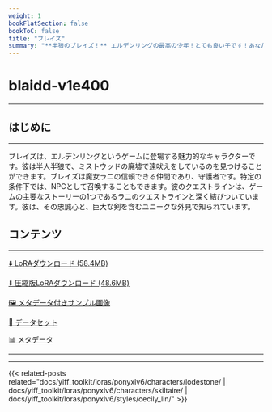 ```yaml
---
weight: 1
bookFlatSection: false
bookToC: false
title: "ブレイズ"
summary: "**半狼のブレイズ！** エルデンリングの最高の少年！とても良い子です！あなたの好みによっては、いたずらな子にもなれます..."
---
```


<!--markdownlint-disable MD025 MD033 -->

# blaidd-v1e400

---

## はじめに

---

ブレイズは、エルデンリングというゲームに登場する魅力的なキャラクターです。彼は半人半狼で、ミストウッドの廃墟で遠吠えをしているのを見つけることができます。ブレイズは魔女ラニの信頼できる仲間であり、守護者です。特定の条件下では、NPCとして召喚することもできます。彼のクエストラインは、ゲームの主要なストーリーの1つであるラニのクエストラインと深く結びついています。彼は、その忠誠心と、巨大な剣を含むユニークな外見で知られています。

## コンテンツ

---

[⬇️ LoRAダウンロード (58.4MB)](https://huggingface.co/k4d3/yiff_toolkit/resolve/main/ponyxl_loras/blaidd-v1e400.safetensors?download=true)

[⬇️ 圧縮版LoRAダウンロード (48.6MB)](https://huggingface.co/k4d3/yiff_toolkit/resolve/main/ponyxl_loras_shrunk_2/blaidd-v1e400_frockpt1_th-3.55.safetensors?download=true)

[🖼️ メタデータ付きサンプル画像](https://huggingface.co/k4d3/yiff_toolkit/tree/main/static/{})

[📐 データセット](https://huggingface.co/datasets/k4d3/furry/tree/main/blaidd)

[📊 メタデータ](https://huggingface.co/k4d3/yiff_toolkit/raw/main/ponyxl_loras/blaidd-v1e400.json)

---

---

{{< related-posts related="docs/yiff_toolkit/loras/ponyxlv6/characters/lodestone/ | docs/yiff_toolkit/loras/ponyxlv6/characters/skiltaire/ | docs/yiff_toolkit/loras/ponyxlv6/styles/cecily_lin/" >}}
